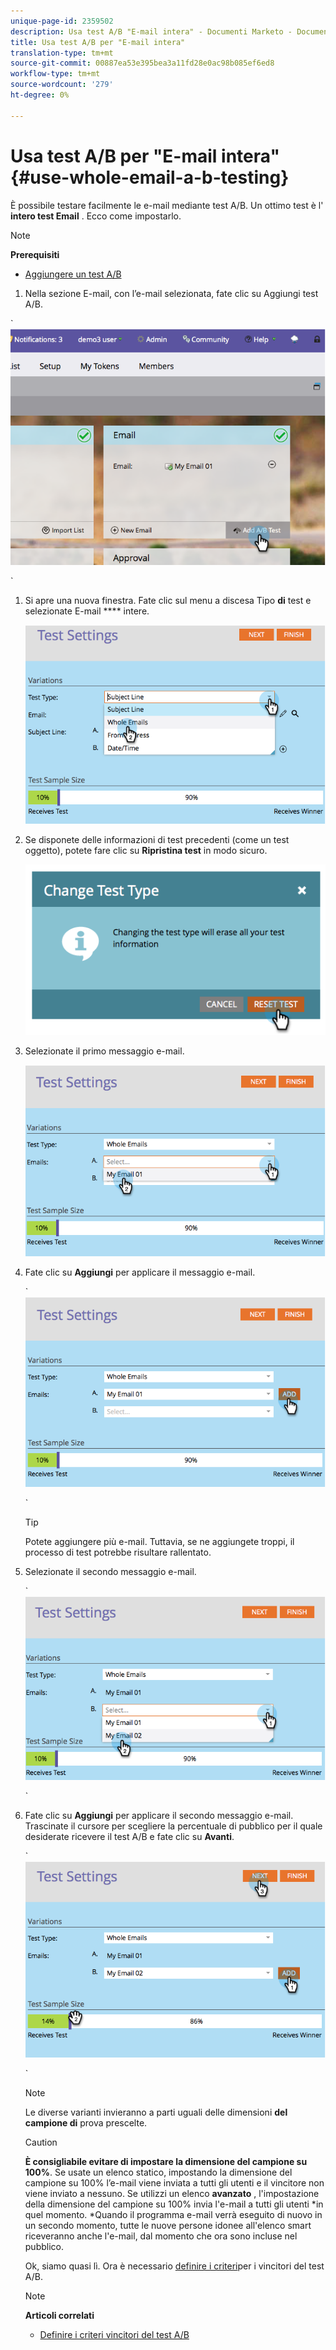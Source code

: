 ```yaml
---
unique-page-id: 2359502
description: Usa test A/B "E-mail intera" - Documenti Marketo - Documentazione prodotto
title: Usa test A/B per "E-mail intera"
translation-type: tm+mt
source-git-commit: 00887ea53e395bea3a11fd28e0ac98b085ef6ed8
workflow-type: tm+mt
source-wordcount: '279'
ht-degree: 0%

---
```



# Usa test A/B per &quot;E-mail intera&quot; {#use-whole-email-a-b-testing}

È possibile testare facilmente le e-mail mediante test A/B. Un ottimo test è l&#39; **intero test Email** . Ecco come impostarlo.

>[!NOTE]
>
>**Prerequisiti**
>
>* [Aggiungere un test A/B](add-an-a-b-test.md)

>



1. Nella sezione E-mail, con l’e-mail selezionata, fate clic su Aggiungi test A/B.

` ![](assets/image2014-9-12-15-3a22-3a12.png)

`

1. Si apre una nuova finestra. Fate clic sul menu a discesa Tipo **di** test e selezionate E-mail **** intere.

   ![](assets/image2014-9-12-15-3a22-3a27.png)

1. Se disponete delle informazioni di test precedenti (come un test oggetto), potete fare clic su **Ripristina test** in modo sicuro.

   ![](assets/image2014-9-12-15-3a22-3a40.png)

1. Selezionate il primo messaggio e-mail.

   ![](assets/image2014-9-12-15-3a22-3a52.png)

1. Fate clic su **Aggiungi** per applicare il messaggio e-mail.

   ` ![](assets/image2014-9-12-15-3a23-3a20.png)

   `

   >[!TIP]
   >
   >Potete aggiungere più e-mail. Tuttavia, se ne aggiungete troppi, il processo di test potrebbe risultare rallentato.

1. Selezionate il secondo messaggio e-mail.

   ` ![](assets/image2014-9-12-15-3a23-3a49.png)

   `

1. Fate clic su **Aggiungi** per applicare il secondo messaggio e-mail. Trascinate il cursore per scegliere la percentuale di pubblico per il quale desiderate ricevere il test A/B e fate clic su **Avanti**.

   ` ![](assets/image2014-9-12-15-3a24-3a1.png)

   `

   >[!NOTE]
   >
   >Le diverse varianti invieranno a parti uguali delle dimensioni **del campione di** prova prescelte.

   >[!CAUTION]
   >
   >**È consigliabile evitare di impostare la dimensione del campione su 100%**. Se usate un elenco statico, impostando la dimensione del campione su 100% l’e-mail viene inviata a tutti gli utenti e il vincitore non viene inviato a nessuno. Se utilizzi un elenco **avanzato** , l&#39;impostazione della dimensione del campione su 100% invia l&#39;e-mail a tutti gli utenti *in quel momento. *Quando il programma e-mail verrà eseguito di nuovo in un secondo momento, tutte le nuove persone idonee all&#39;elenco smart riceveranno anche l&#39;e-mail, dal momento che ora sono incluse nel pubblico.

   Ok, siamo quasi lì. Ora è necessario [definire i criteri](define-the-a-b-test-winner-criteria.md)per i vincitori del test A/B.

   >[!NOTE]
   >
   >**Articoli correlati**
   >
   >    
   >    
   >    * [Definire i criteri vincitori del test A/B](define-the-a-b-test-winner-criteria.md)



